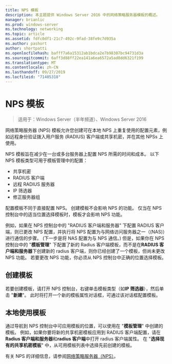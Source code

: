 ```yaml
---
title: NPS 模板
description: 本主题提供 Windows Server 2016 中的网络策略服务器模板的概述。
manager: brianlic
ms.prod: windows-server
ms.technology: networking
ms.topic: article
ms.assetid: fdfc0df1-21c7-492c-9fad-38fe9c7d935a
ms.author: pashort
author: shortpatti
ms.openlocfilehash: bafff7a6a15312ab1bdca2e7b98307bc94731d3a
ms.sourcegitcommit: 6aff3d88ff22ea141a6ea6572a5ad8dd6321f199
ms.translationtype: MT
ms.contentlocale: zh-CN
ms.lasthandoff: 09/27/2019
ms.locfileid: "71405318"
---
```

# <a name="nps-templates"></a>NPS 模板

>适用于：Windows Server（半年频道）、Windows Server 2016

网络策略服务器 \(NPS\) 模板允许您创建可在本地 NPS 上重复使用的配置元素，例如远程身份验证拨入用户服务 \(RADIUS\) 客户端或共享机密，并在其他 NPSs 上使用。

NPS 模板旨在减少在一台或多台服务器上配置 NPS 所需的时间和成本。 以下 NPS 模板类型可用于模板管理中的配置：

- 共享机密
- RADIUS 客户端
- 远程 RADIUS 服务器
- IP 筛选器
- 修正服务器组

配置模板不同于直接配置 NPS。 创建模板不会影响 NPS 的功能。 仅当在 NPS 控制台中的适当位置选择模板时，模板才会影响 NPS 功能。 

例如，如果在 NPS 控制台中的 "RADIUS 客户端和服务器" 下配置 RADIUS 客户端，则已更改 NPS 配置，并执行将 NPS 配置为与网络访问服务器之一（\(NAS\)）进行通信的步骤。 \(下一步是将 NAS 配置为与 NPS 通信。\) 但是，如果你在 NPS 控制台中的 "**模板管理**" 下配置了新的 Radius 客户端模板，而不是在**RADIUS 客户端和服务器**下创建新的 radius 客户端，则你已经创建了一个模板，但尚未更改 NPS 功能。 若要更改 NPS 功能，你必须从 NPS 控制台中正确的位置选择模板。

## <a name="creating-templates"></a>创建模板

若要创建模板，请打开 NPS 控制台，右键单击模板类型（如**IP 筛选器**），然后单击 "**新建**"。 此时将打开一个新的模板属性对话框，可通过该对话框配置模板。

## <a name="using-templates-locally"></a>本地使用模板

通过导航到 NPS 控制台中可应用模板的位置，可以使用在 "**模板管理**" 中创建的模板。 例如，如果你要将新的共享机密模板应用到 RADIUS 客户端配置，请在**Radius 客户端和服务器**和**radius 客户端**中打开 radius 客户端属性。 在 "**选择现有的共享机密模板**" 中，从可用模板列表中选择先前创建的模板。

有关 NPS 的详细信息，请参阅[网络策略服务器（NPS）](nps-top.md)。
